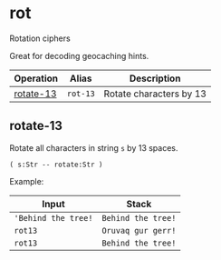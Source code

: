# rot

<!-- eval: use rot -->

Rotation ciphers

Great for decoding geocaching hints.

<!-- index -->

| Operation               | Alias     | Description
|-------------------------|-----------|-----------
| [rotate-13](#rotat-13)  | `rot-13`  | Rotate characters by 13


## rotate-13

Rotate all characters in string `s` by 13 spaces.

    ( s:Str -- rotate:Str )

Example:

<!-- test: rotate-13 -->

| Input               | Stack
|---------------------|-------------
| `'Behind the tree!` | `Behind the tree!`
| `rot13`             | `Oruvaq gur gerr!`
| `rot13`             | `Behind the tree!`
